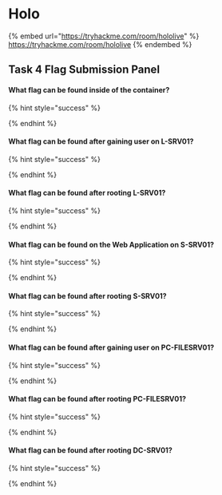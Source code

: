 # Holo

{% embed url="https://tryhackme.com/room/hololive" %}
https://tryhackme.com/room/hololive
{% endembed %}

## Task 4 Flag Submission Panel

#### What flag can be found inside of the container?

{% hint style="success" %}

{% endhint %}

#### What flag can be found after gaining user on L-SRV01?

{% hint style="success" %}

{% endhint %}

#### What flag can be found after rooting L-SRV01?

{% hint style="success" %}

{% endhint %}

#### What flag can be found on the Web Application on S-SRV01?

{% hint style="success" %}

{% endhint %}

#### What flag can be found after rooting S-SRV01?

{% hint style="success" %}

{% endhint %}

#### What flag can be found after gaining user on PC-FILESRV01?

{% hint style="success" %}

{% endhint %}

#### What flag can be found after rooting PC-FILESRV01?

{% hint style="success" %}

{% endhint %}

#### What flag can be found after rooting DC-SRV01?

{% hint style="success" %}

{% endhint %}
